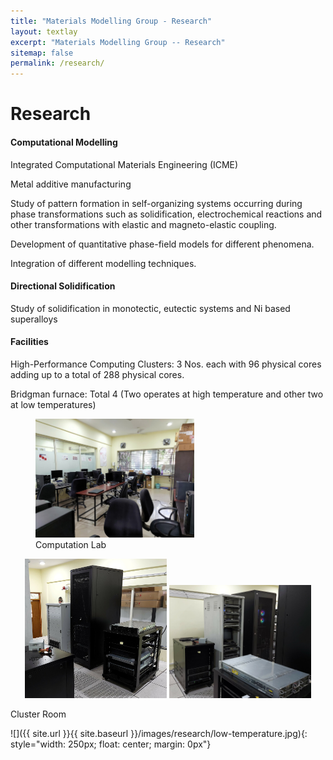 ```yaml
---
title: "Materials Modelling Group - Research"
layout: textlay
excerpt: "Materials Modelling Group -- Research"
sitemap: false
permalink: /research/
---
```


# Research

#### Computational Modelling

Integrated Computational Materials Engineering (ICME)

Metal additive manufacturing

Study of pattern formation in self-organizing systems occurring during phase transformations such as solidification, electrochemical reactions and other transformations with elastic and magneto-elastic coupling.

Development of quantitative phase-field models for different phenomena.

Integration of different modelling techniques.

#### Directional Solidification

Study of solidification in monotectic, eutectic systems and Ni based superalloys

#### Facilities

High-Performance Computing Clusters: 3 Nos. each with 96 physical cores adding up to a total of 288 physical cores.

Bridgman furnace: Total 4 (Two operates at high temperature and other two at low temperatures)

<p align="center">
  <figure>
  <img src="/images/research/comp-lab-photo.jpg" width="60%" 
    alt="Computation Lab" />
  <figcaption> Computation Lab </figcaption>
  </figure>
</p>

<p align="center">
  <img src="/images/research/cluster_inside_left.jpg" width="45%" 
       alt="Cluster Room 1" />
  <img src="/images/research/cluster_inside_right.jpg" width="45%" 
       alt="Cluster Room 2" />
  <figcaption> Cluster Room </figcaption>
</p>

![]({{ site.url }}{{ site.baseurl }}/images/research/low-temperature.jpg){: style="width: 250px; float: center; margin: 0px"}

